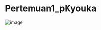 # Pertemuan1_pKyouka
![image](https://user-images.githubusercontent.com/22474025/202876788-c6d363f4-f027-48b3-8535-4bc319a33695.png)
